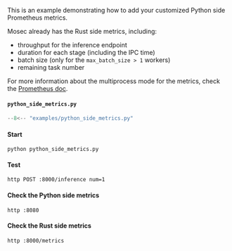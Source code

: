 This is an example demonstrating how to add your customized Python side Prometheus metrics.

Mosec already has the Rust side metrics, including:

* throughput for the inference endpoint
* duration for each stage (including the IPC time)
* batch size (only for the `max_batch_size > 1` workers)
* remaining task number

For more information about the multiprocess mode for the metrics, check the [Prometheus doc](https://github.com/prometheus/client_python#multiprocess-mode-eg-gunicorn).

#### **`python_side_metrics.py`**

```python
--8<-- "examples/python_side_metrics.py"
```

#### Start

    python python_side_metrics.py

#### Test

    http POST :8000/inference num=1

#### Check the Python side metrics

    http :8080

#### Check the Rust side metrics

    http :8000/metrics

